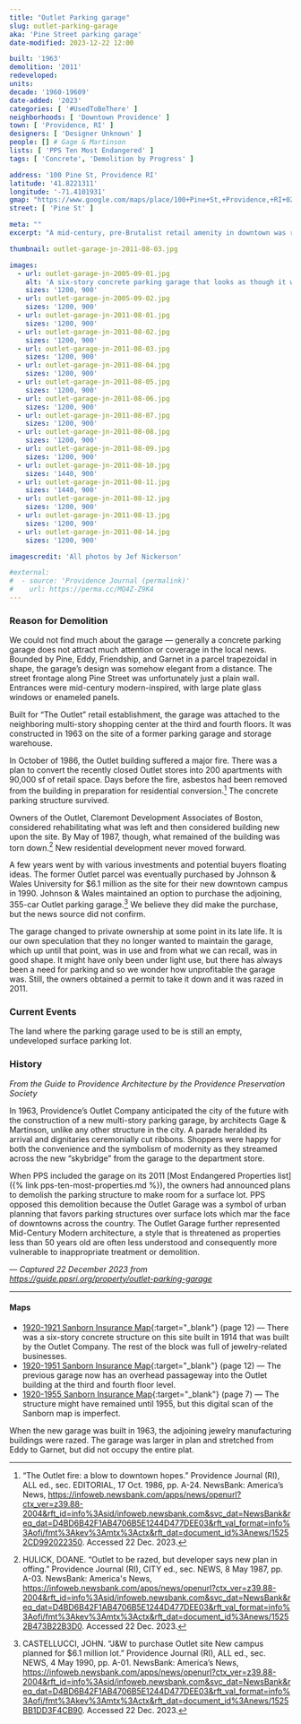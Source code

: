 ```yaml
---
title: "Outlet Parking garage"
slug: outlet-parking-garage
aka: 'Pine Street parking garage'
date-modified: 2023-12-22 12:00

built: '1963'
demolition: '2011'
redeveloped:
units:
decade: '1960-19609'
date-added: '2023'
categories: [ '#UsedToBeThere' ]
neighborhoods: [ 'Downtown Providence' ]
town: [ 'Providence, RI' ]
designers: [ 'Designer Unknown' ]
people: [] # Gage & Martinson
lists: [ 'PPS Ten Most Endangered' ]
tags: [ 'Concrete', 'Demolition by Progress' ]

address: '100 Pine St, Providence RI'
latitude: '41.8221311'
longitude: '-71.4101931'
gmap: "https://www.google.com/maps/place/100+Pine+St,+Providence,+RI+02903/@41.8221311,-71.4101931,18z/data=!4m6!3m5!1s0x89e445145f9d1a11:0x10f8403d8c6e1a6!8m2!3d41.8220711!4d-71.4103058!16s%2Fg%2F11c2d1td3p?entry=ttu"
street: [ 'Pine St' ]

meta: ""
excerpt: "A mid-century, pre-Brutalist retail amenity in downtown was razed only to avoid maintenance costs"

thumbnail: outlet-garage-jn-2011-08-03.jpg

images:
  - url: outlet-garage-jn-2005-09-01.jpg
    alt: 'A six-story concrete parking garage that looks as though it was poured on-site in narrow, slender columns. A staircase is located on the northwest corner and looks like a glass curtain wall.'
    sizes: '1200, 900'
  - url: outlet-garage-jn-2005-09-02.jpg
    sizes: '1200, 900'
  - url: outlet-garage-jn-2011-08-01.jpg
    sizes: '1200, 900'
  - url: outlet-garage-jn-2011-08-02.jpg
    sizes: '1200, 900'
  - url: outlet-garage-jn-2011-08-03.jpg
    sizes: '1200, 900'
  - url: outlet-garage-jn-2011-08-04.jpg
    sizes: '1200, 900'
  - url: outlet-garage-jn-2011-08-05.jpg
    sizes: '1200, 900'
  - url: outlet-garage-jn-2011-08-06.jpg
    sizes: '1200, 900'
  - url: outlet-garage-jn-2011-08-07.jpg
    sizes: '1200, 900'
  - url: outlet-garage-jn-2011-08-08.jpg
    sizes: '1200, 900'
  - url: outlet-garage-jn-2011-08-09.jpg
    sizes: '1200, 900'
  - url: outlet-garage-jn-2011-08-10.jpg
    sizes: '1440, 900'
  - url: outlet-garage-jn-2011-08-11.jpg
    sizes: '1440, 900'
  - url: outlet-garage-jn-2011-08-12.jpg
    sizes: '1200, 900'
  - url: outlet-garage-jn-2011-08-13.jpg
    sizes: '1200, 900'
  - url: outlet-garage-jn-2011-08-14.jpg
    sizes: '1200, 900'

imagescredit: 'All photos by Jef Nickerson'

#external:
#  - source: 'Providence Journal (permalink)'
#    url: https://perma.cc/MQ4Z-Z9K4
---
```


### Reason for Demolition

We could not find much about the garage — generally a concrete parking garage does not attract much attention or coverage in the local news. Bounded by Pine, Eddy, Friendship, and Garnet in a parcel trapezoidal in shape, the garage’s design was somehow elegant from a distance. The street frontage along Pine Street was unfortunately just a plain wall. Entrances were mid-century modern-inspired, with large plate glass windows or enameled panels.

Built for “The Outlet” retail establishment, the garage was attached to the neighboring multi-story shopping center at the third and fourth floors. It was constructed in 1963 on the site of a former parking garage and storage warehouse.

In October of 1986, the Outlet building suffered a major fire. There was a plan to convert the recently closed Outlet stores into 200 apartments with 90,000 sf of retail space. Days before the fire, asbestos had been removed from the building in preparation for residential conversion.[^1] The concrete parking structure survived. 

[^1]: “The Outlet fire: a blow to downtown hopes.” Providence Journal (RI), ALL ed., sec. EDITORIAL, 17 Oct. 1986, pp. A-24. NewsBank: America’s News, https://infoweb.newsbank.com/apps/news/openurl?ctx_ver=z39.88-2004&rft_id=info%3Asid/infoweb.newsbank.com&svc_dat=NewsBank&req_dat=D4BD6B42F1AB4706B5E1244D477DEE03&rft_val_format=info%3Aofi/fmt%3Akev%3Amtx%3Actx&rft_dat=document_id%3Anews/15252CD992022350. Accessed 22 Dec. 2023.

Owners of the Outlet, Claremont Development Associates of Boston, considered rehabilitating what was left and then considered building new upon the site. By May of 1987, though, what remained of the building was torn down.[^2] New residential development never moved forward.

[^2]: HULICK, DOANE. “Outlet to be razed, but developer says new plan in offing.” Providence Journal (RI), CITY ed., sec. NEWS, 8 May 1987, pp. A-03. NewsBank: America's News, https://infoweb.newsbank.com/apps/news/openurl?ctx_ver=z39.88-2004&rft_id=info%3Asid/infoweb.newsbank.com&svc_dat=NewsBank&req_dat=D4BD6B42F1AB4706B5E1244D477DEE03&rft_val_format=info%3Aofi/fmt%3Akev%3Amtx%3Actx&rft_dat=document_id%3Anews/15252B473B22B3D0. Accessed 22 Dec. 2023.

A few years went by with various investments and potential buyers floating ideas. The former Outlet parcel was eventually purchased by Johnson & Wales University for $6.1 million as the site for their new downtown campus in 1990. Johnson & Wales maintained an option to purchase the adjoining, 355-car Outlet parking garage.[^3] We believe they did make the purchase, but the news source did not confirm.

[^3]: CASTELLUCCI, JOHN. “J&W to purchase Outlet site New campus planned for $6.1 million lot.” Providence Journal (RI), ALL ed., sec. NEWS, 4 May 1990, pp. A-01. NewsBank: America’s News, https://infoweb.newsbank.com/apps/news/openurl?ctx_ver=z39.88-2004&rft_id=info%3Asid/infoweb.newsbank.com&svc_dat=NewsBank&req_dat=D4BD6B42F1AB4706B5E1244D477DEE03&rft_val_format=info%3Aofi/fmt%3Akev%3Amtx%3Actx&rft_dat=document_id%3Anews/1525BB1DD3F4CB90. Accessed 22 Dec. 2023.

The garage changed to private ownership at some point in its late life. It is our own speculation that they no longer wanted to maintain the garage, which up until that point, was in use and from what we can recall, was in good shape. It might have only been under light use, but there has always been a need for parking and so we wonder how unprofitable the garage was. Still, the owners obtained a permit to take it down and it was razed in 2011.


### Current Events

The land where the parking garage used to be is still an empty, undeveloped surface parking lot.


### History

_From the Guide to Providence Architecture by the Providence Preservation Society_

In 1963, Providence’s Outlet Company anticipated the city of the future with the construction of a new multi-story parking garage, by architects Gage & Martinson, unlike any other structure in the city. A parade heralded its arrival and dignitaries ceremonially cut ribbons. Shoppers were happy for both the convenience and the symbolism of modernity as they streamed across the new “skybridge” from the garage to the department store.

When PPS included the garage on its 2011 [Most Endangered Properties list]({% link pps-ten-most-properties.md %}), the owners had announced plans to demolish the parking structure to make room for a surface lot. PPS opposed this demolition because the Outlet Garage was a symbol of urban planning that favors parking structures over surface lots which mar the face of downtowns across the country. The Outlet Garage further represented Mid-Century Modern architecture, a style that is threatened as properties less than 50 years old are often less understood and consequently more vulnerable to inappropriate treatment or demolition.

— _Captured 22 December 2023 from https://guide.ppsri.org/property/outlet-parking-garage_

***

#### Maps

+ [1920-1921 Sanborn Insurance Map](http://hdl.loc.gov/loc.gmd/g3774pm.g3774pm_g08099192001){:target="_blank"} (page 12) — There was a six-story concrete structure on this site built in 1914 that was built by the Outlet Company. The rest of the block was full of jewelry-related businesses.
+ [1920-1951 Sanborn Insurance Map](http://hdl.loc.gov/loc.gmd/g3774pm.g3774pm_g08099195101){:target="_blank"} (page 12) — The previous garage now has an overhead passageway into the Outlet building at the third and fourth floor level.
+ [1920-1955 Sanborn Insurance Map](http://hdl.loc.gov/loc.gmd/g3774pm.g3774pm_g08099195601){:target="_blank"} (page 7) — The structure might have remained until 1955, but this digital scan of the Sanborn map is imperfect.

When the new garage was built in 1963, the adjoining jewelry manufacturing buildings were razed. The garage was larger in plan and stretched from Eddy to Garnet, but did not occupy the entire plat.
